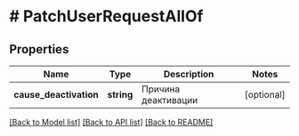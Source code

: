 # # PatchUserRequestAllOf

## Properties

Name | Type | Description | Notes
------------ | ------------- | ------------- | -------------
**cause_deactivation** | **string** | Причина деактивации | [optional] 

[[Back to Model list]](../../README.md#documentation-for-models) [[Back to API list]](../../README.md#documentation-for-api-endpoints) [[Back to README]](../../README.md)


